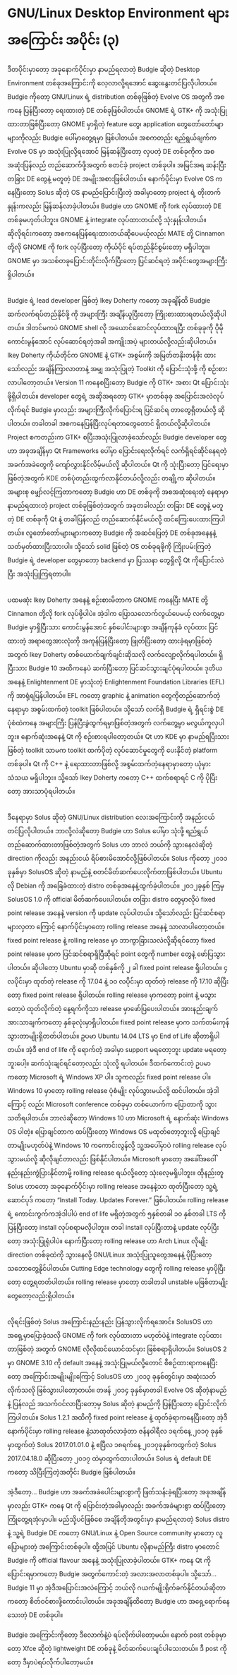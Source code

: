 # GNU/Linux Desktop Environment များအကြောင်း အပိုင်း (၃)

ဒီတပိုင်းမှာတော့ အခုနောက်ပိုင်းမှာ နာမည်ရလာတဲ့ Budgie ဆိုတဲ့ Desktop Environment တစ်ခုအကြောင်းကို လေ့လာလို့ရအောင် ဆွေးနွေးတင်ပြလိုပါတယ်။ Budgie ကိုတော့ GNU/Linux ရဲ့ distribution တစ်ခုဖြစ်တဲ့ Evolve OS အတွကိ အစကနေ ပြန်ပြီးတော့ ရေးထားတဲ့ DE တစ်ခုဖြစ်ပါတယ်။ GNOME ရဲ့ GTK+ ကို အသုံးပြုထားတာဖြစ်ပြီးတော့ GNOME မှာရှိတဲ့ feature တွေ၊ application တွေတော်တော်မျာများကိုလည်း Budgie ပေါ်မှာတွေ့ရမှာ ဖြစ်ပါတယ်။ အစကတည်း ရည်ရွယ်ချက်က Evolve OS မှာ အသုံးပြုလို့ရအောင် မြန်ဆန်ပြီးတော့ လှပတဲ့ DE တစ်ခုကိုက အစအဆုံးပြန်လည် တည်ဆောက်ဖို့အတွက် စတင်ခဲ့ project တစ်ခုပါ။ အမြင်အရ ဆန်းပြီး တခြား DE တွေနဲ့ မတူတဲ့ DE အမျိုးအစားဖြစ်ပါတယ်။ နောက်ပိုင်းမှာ Evolve OS ကနေပြီးတော့ Solus ဆိုတဲ့ OS နာမည်ပြောင်းပြီးတဲ့ အခါမှာတော့ project ရဲ့ တိုးတက်နှုန်းကလည်း မြန်ဆန်လာခဲ့ပါတယ်။ Budgie ဟာ GNOME ကို fork လုပ်ထားတဲ့ DE တစ်ခုမဟုတ်ပါဘူး။ GNOME နဲ့ integrate လုပ်ထားတယ်လို့ သုံးနှုန်းပါတယ်။ ဆိုလိုရင်းကတော့ အစကနေပြန်ရေးထားတယ်ဆိုပေမယ့်လည်း MATE တို့ Cinnamon တို့လို GNOME ကို fork လုပ်ပြီးတော့ ကိုယ်ပိုင် ရပ်တည်နိုင်စွမ်းတော့ မရှိပါဘူး။ GNOME မှာ အသစ်တခုပြောင်းတိုင်းလိုက်ပြီးတော့ ပြင်ဆင်ရတဲ့ အပိုင်းတွေအများကြီးရှိပါတယ်။

<figure><img src="../.gitbook/assets/Budgie-11-DE.jpg" alt=""><figcaption></figcaption></figure>

Budgie ရဲ့ lead developer ဖြစ်တဲ့ Ikey Doherty ကတော့ အခုချိန်ထိ Budgie ဆက်လက်ရပ်တည်နိုင်ဖို့ ကို အများကြီး အချိန်ယူပြီးတော့ ကြိုးစားထားရတယ်လို့ဆိုပါတယ်။ ဒါတင်မကပဲ GNOME shell လို အယောင်ဆောင်လုပ်ထားရပြီး တစ်ခုခုကို ပိုမိုကောင်းမွန်အောင် လုပ်ဆောင်ရတဲ့အခါ အကျိုးအပဲ့ များတယ်လို့လည်းဆိုပါတယ်။ Ikey Doherty ကိုယ်တိုင်က GNOME နဲ့ GTK+ အစွမ်းကို အမြတ်တနိုးတန်ဖိုး ထား သော်လည်း အချိန်ကြာလာတာနဲ့ အမျှ အသုံးပြုတဲ့ Toolkit ကို ပြောင်းသုံးဖို့ ကို စဉ်းစားလာပါတော့တယ်။ Version 11 ကနေစပြီးတော့ Budgie ကို GTK+ အစား Qt ပြောင်းသုံးဖို့ရှိပါတယ်။ developer တွေရဲ့ အဆိုအရတော့ GTK+ မှာတစ်ခုခု အပြောင်းအလဲလုပ်လိုက်ရင် Budgie မှာလည်း အများကြီးလိုက်ပြောင်းရ ပြင်ဆင်ရ တာတွေရှိတယ်လို့ ဆိုပါတယ်။ တခါတခါ အစကနေပြန်ပြီးလုပ်ရတာတွေတောင် ရှိတယ်လို့ဆိုပါတယ်။ Project စကတည်းက GTK+ စပြီးအသုံးပြုလာခဲ့သော်လည်း Budgie developer တွေဟာ အခုအချိန်မှာ Qt Frameworks ပေါ်မှာ ပြောင်းရေးလိုက်ရင် လက်ရှိရင်ဆိုင်နေရတဲ့ အခက်အခဲတွေကို ကျော်လွှားနိုင်လိမ့်မယ်လို့ ဆိုပါတယ်။ Qt ကို သုံးပြီးတော့ ပြင်ရေးမှာဖြစ်တဲ့အတွက် KDE တစ်ပုံတည်းထွက်လာနိုင်တယ်လို့လည်း တချို့က ဆိုပါတယ်။ အများစု မျှော်လင့်ကြတာကတော့ Budgie ဟာ DE တစ်ခုကို အစအဆုံးရေးတဲ့ နေရာမှာ နာမည်ရထားတဲ့ project တစ်ခုဖြစ်တဲ့အတွက် အခုတခါလည်း တခြား DE တွေနဲ့ မတူတဲ့ DE တစ်ခုကို Qt နဲ့ တခါပြန်လည် တည်ဆောက်နိုင်မယ်လို့ ထင်ကြေးပေးထားကြပါတယ်။ လူတော်တော်များများကတော့ Budgie ကို အဆင်ပြေတဲ့ DE တစ်ခုအနေနနဲ့ သတ်မှတ်ထားပြီးသားပါ။ သို့သော် solid ဖြစ်တဲ့ OS တစ်ခုရဖို့ကို ကြိုးပမ်းကြတဲ့ Budgie ရဲ့ developer တွေမှာတော့ backend မှာ ပြဿနာ တွေရှိလို့ Qt ကိုပြောင်းလဲပြီး အသုံးပြုကြရတာပါ။

<figure><img src="../.gitbook/assets/Ikey-Doherty.jpeg" alt=""><figcaption></figcaption></figure>

ပထမဆုံး Ikey Doherty အနေနဲ့ စဉ်းစားမိတာက GNOME ကနေပြီး MATE တို့ Cinnamon တို့လို fork လုပ်ဖို့ပါပဲ။ အဲ့ဒါက ပြောသလောက်လွယ်ပေမယ့် လက်တွေ့မှာ Budgie မှာရှိပြီးသား ကောင်းမွန်အောင် နှစ်ပေါင်းများစွာ အချိန်ကုန်ခံ လုပ်ထား ပြင်ထားတဲ့ အရာတွေအားလုံးကို အကုန်ပြန်ပြီးတော့ ဖြုတ်ပြီးတော့ ထားခဲ့ရမှာဖြစ်တဲ့အတွက် Ikey Doherty တစ်ယောက်ချက်ချင်းဆိုသလို လက်လျော့လိုက်ရပါတယ်။ ရှိပြီးသား Budgie 10 အထိကနေပဲ ဆက်ပြီးတော့ ပြင်ဆင်သွားချင်ပုံရပါတယ်။ ဒုတိယ အနေနဲ့ Enlightenment DE မှာသုံးတဲ့ Enlightenment Foundation Libraries (EFL) ကို အာရုံရပြန်ပါတယ်။ EFL ကတော့ graphic နဲ့ animation တွေကိုတည်ဆောက်တဲ့ နေရာမှာ အစွမ်းထက်တဲ့ toolkit ဖြစ်ပါတယ်။ သို့သော် လက်ရှိ Budgie ရဲ့ ရှိရင်းစွဲ DE ပုံစံထဲကနေ အများကြီး ပြန်ပြီးခွဲထွက်ရမှာဖြစ်တဲ့အတွက် လက်တွေ့မှာ မလွယ်ကူလှပါဘူး။ နောက်ဆုံးအနေနဲ့ Qt ကို စဉ်းစားရပါတော့တယ်။ Qt ဟာ KDE မှာ နာမည်ရပြီးသား ဖြစ်တဲ့ toolkit သာမက toolkit ထက်ပိုတဲ့ လုပ်ဆောင်မှုတွေကို ပေးနိုင်တဲ့ platform တစ်ခုပါ။ Qt ကို C++ နဲ့ ရေးထားတာဖြစ်လို့ အစွမ်းထက်တဲ့နေရာမှာတော့ ယုံမှားသံသယ မရှိပါဘူး။ သို့သော် Ikey Doherty ကတော့ C++ ထက်စရာရင် C ကို ပိုပြီးတော့ အားသာပုံရပါတယ်။

<figure><img src="../.gitbook/assets/Ubuntu-16.04-Budgie-Remix-.png" alt=""><figcaption></figcaption></figure>

ဒီနေရာမှာ Solus ဆိုတဲ့ GNU/Linux distribution လေးအကြောင်းကို အနည်းငယ်တင်ပြလိုပါတယ်။ ဘာလို့လဲဆိုတော့ Budgie ဟာ Solus ပေါ်မှာ သုံးဖို့ ရည်ရွယ်တည်ဆောက်ထားတာဖြစ်တဲ့အတွက် Solus ဟာ ဘာလဲ ဘယ်ကို သွားနေလဲဆိုတဲ့ direction ကိုလည်း အနည်းငယ် ရိပ်စားမိအောင်လို့ဖြစ်ပါတယ်။ Solus ကိုတော့ ၂၀၁၁ ခုနှစ်မှာ SolusOS ဆိုတဲ့ နာမည်နဲ့ စတင်မိတ်ဆက်ပေးလိုက်တာဖြစ်ပါတယ်။ Ubuntu လို Debian ကို အခြေခံထားတဲ့ distro တစ်ခုအနေနဲ့ထွက်ခဲ့ပါတယ်။ ၂၀၁၂ခုနှစ် ကြမှ SolusOS 1.0 ကို official မိတ်ဆက်ပေးပါတယ်။ တခြား distro တွေမှာလိုပဲ fixed point release အနေနဲ့ version ကို update လုပ်ပါတယ်။ သို့သော်လည်း ပြင်ဆင်စရာများလှတာ ကြောင့် နောက်ပိုင်းမှာတော့ rolling release အနေနဲ့ သာလာပါတော့တယ်။ fixed point release နဲ့ rolling release မှာ ဘာကွာခြားသလဲလို့ဆိုရင်တော့ fixed point release မှာက ပြင်ဆင်စရာရှိပြီဆိုရင် point တွေကို number တွေနဲ့ ဖော်ပြသွားပါတယ်။ ဆိုပါတော့ Ubuntu မှာဆို တစ်နှစ်ကို ၂ ခါ fixed point release ရှိပါတယ်။ ၄ လပိုင်းမှာ ထုတ်တဲ့ release ကို 17.04 နဲ့ ၁၀ လပိုင်းမှာ ထုတ်တဲ့ release ကို 17.10 ဆိုပြီးတော့ fixed point release ရှိပါတယ်။ rolling release မှာကတော့ point နဲ့ မသွားတော့ပဲ ထုတ်လိုက်တဲ့ နေ့ရက်ကိုသာ release မှာဖော်ပြပေးပါတယ်။ အားနည်းချက် အားသာချက်ကတော့ နှစ်ခုလုံးမှာရှိပါတယ်။ fixed point release မှာက သက်တမ်းကုန်သွားတာမျိုးရှိတတ်ပါတယ်။ ဥပမာ Ubuntu 14.04 LTS မှာ End of Life ဆိုတာရှိပါတယ်။ အဲ့ဒီ end of life ကို ရောက်တဲ့ အခါမှာ support မရတော့ဘူး update မရတော့ဘူးပေါ့။ ဆက်သုံးချင်ရင်တော့လည်း သုံးလို့ ရပါတယ်။ ဒီထက်ကောင်းတဲ့ ဥပမာကတော့ Microsoft ရဲ့ Windows XP ပါ။ သူကလည်း fixed point release ပါ။ Windows 10 မှာတော့ rolling release ပုံစံမျိုး လုပ်သွားမယ်လို့ ထင်ပါတယ်။ အဲ့ဒါ ကြောင့် လည်း Microsoft conference တစ်ခုမှာ တစ်ယောက်က ပြောတာကို သွားသတိရပါတယ်။ ဘာလဲဆိုတော့ Windows 10 ဟာ Microsoft ရဲ့ နောက်ဆုံး Windows OS ပါတဲ့။ ပြောချင်တာက ထပ်ပြီးတော့ Windows OS မထုတ်တော့ဘူးလို့ ပြောချင်တာမျိုးမဟုတ်ပဲနဲ့ Windows 10 ကကောင်းလွန်လို့ သူ့အပေါ်မှာပဲ rolling release လုပ်သွားမယ်လို့ ဆိုလိုချင်တာလည်း ဖြစ်နိုင်ပါတယ်။ Microsoft မှာတော့ အခေါ်အဝေါ် နည်းနည်းကွဲပြားနိုင်တာမို့ rolling release ရယ်လို့တော့ သုံးလေ့မရှိပါဘူး။ ထိုနည်းတူ Solus ဟာတော့ အခုနောက်ပိုင်းမှာ rolling release အနေနဲ့သာ ထုတ်ပြီးတော့ သူ့ရဲ့ ဆောင်ပုဒ် ကတော့ “Install Today. Updates Forever.” ဖြစ်ပါတယ်။ rolling release ရဲ့ ကောင်းကွက်ကအဲ့ဒါပါပဲ end of life မရှိတဲ့အတွက် ၅နှစ်တခါ ၁၀ နှစ်တခါ LTS ကိုပြန်ပြီးတော့ install လုပ်စရာမလိုပါဘူး။ တခါ install လုပ်ပြီးတာနဲ့ update လုပ်ပြီးတော့ အသုံးပြုရုံပါပဲ။ နောက်ပြီးတော့ rolling release ဟာ Arch Linux လိုမျိုး direction တစ်ခုထဲကို သွားနေလို့ GNU/Linux အသုံးပြုသူတွေအနေနဲ့ ပိုပြီးတော့ သဘောတွေ့နိုင်ပါတယ်။ Cutting Edge technology တွေကို rolling release မှာပိုပြီးတော့ တွေ့ရတတ်ပါတယ်။ rolling release မှာတော့ တခါတခါ unstable မဖြစ်တာမျိုးတွေတော့လည်းရှိပါတယ်။

<figure><img src="../.gitbook/assets/Point-Release.png" alt=""><figcaption></figcaption></figure>

လိုရင်းဖြစ်တဲ့ Solus အကြောင်းနည်းနည်း ပြန်သွားလိုက်ရအောင်။ SolusOS ဟာ အရှေ့မှာပြောခဲ့သလို GNOME ကို fork လုပ်ထားတာ မဟုတ်ပဲနဲ့ integrate လုပ်ထားတာဖြစ်တဲ့ အတွက် GNOME လိုလိုထင်ယောင်ထင်မှား ဖြစ်စရာရှိပါတယ်။ SolusOS 2 မှာ GNOME 3.10 ကို default အနေနဲ့ အသုံးပြုမယ်လို့တောင် စီစဉ်ထားရာကနေပြီးတော့ အကြောင်းအမျိုးမျိုးကြောင့် SolusOS ဟာ ၂၀၁၃ ခုနှစ်တွင်းမှာ အဆုံးသတ်လိုက်သလို ဖြစ်သွားပါတော့တယ်။ တဖန် ၂၀၁၄ ခုနှစ်မှာတခါ Evolve OS ဆိုတဲ့နာမည်နဲ့ ပြန်လည် အသက်ဝင်လာပြီးတော့မှ Solus ဆိုတဲ့ နာမည်ကို ပြန်ပြီးတော့ ပြောင်းလိုက်ကြပါတယ်။ Solus 1.2.1 အထိကို fixed point release နဲ့ ထုတ်ခဲ့ရာကနေပြီးတော့ အဲ့ဒီနောက်ပိုင်းမှာ rolling release နဲ့သာထုတ်လာခဲ့တာ ဇန်နဝါရီလ ၁ရက်နေ့ ၂၀၁၇ ခုနှစ်မှာထွက်တဲ့ Solus 2017.01.01.0 နဲ့ ဧပြီလ ၁၈ရက်နေ့ ၂၀၁၇ခုနှစ်ကထွက်တဲ့ Solus 2017.04.18.0 ဆိုပြီးတော့ ၂၀၁၇ ထဲမှာထွက်ထားပါတယ်။ Solus ရဲ့ default DE ကတော့ သိပြီးကြတဲ့အတိုင်း Budgie ဖြစ်ပါတယ်။

အဲ့ဒီတော့… Budgie ဟာ အခက်အခဲပေါင်းများစွာကို ဖြတ်သန်းခဲ့ရပြီးတော့ အခုအချိန်မှာလည်း GTK+ ကနေ Qt ကို ပြောင်းတဲ့အခါမှာလည်း အခက်အခဲများစွာ ထပ်ပြီးတော့ ကြုံတွေ့ရအုံးမှာပါ။ မည်သို့ပင်ဖြစ်စေ အချိန်တိုအတွင်းမှာ နာမည်ရလာတဲ့ Solus distro နဲ့ သူ့ရဲ့ Budgie DE ကတော့ GNU/Linux နဲ့ Open Source community မှာတော့ လူပြောများတဲ့ အကြောင်းတစ်ခုပါ။ ထို့အပြင် Ubuntu လိုနာမည်ကြီး distro မှာတောင် Budgie ကို official flavour အနေနဲ့ အသုံးပြုလာခဲ့ပါတယ်။ GTK+ ကနေ Qt ကို ပြောင်းရမှာကတော့ Budgie အတွက်ကောင်းတဲ့ အလားအလာတစ်ခုပါ။ သို့သော်… Budgie 11 မှာ အဲ့ဒီအပြောင်းအလဲကြောင့် ဘယ်လို ဂယက်မျိုးရိုက်ခက်နိုင်တယ်ဆိုတာကတော့ စိတ်ဝင်စားဖို့ကောင်းပါတယ်။ အခုအချိန်ထိတော့ Budgie ဟာ အရှေ့ရောက်နေသေးတဲ့ DE တစ်ခုပါ။

Budgie အကြောင်းကိုတော့ ဒီလောက်နဲ့ပဲ ရပ်လိုက်ပါတော့မယ်။ နောက် post တစ်ခုမှာတော့ Xfce ဆိုတဲ့ lightweight DE တစ်ခုနဲ့ မိတ်ဆက်ပေးချင်ပါသေးတယ်။ ဒီ post ကိုတော့ ဒီမှာပဲရပ်လိုက်ပါတော့မယ်။
